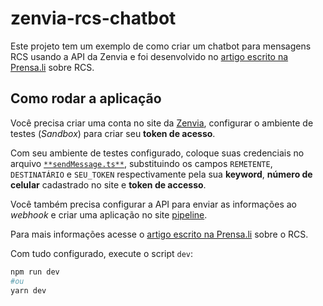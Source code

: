 # zenvia-rcs-chatbot

Este projeto tem um exemplo de como criar um chatbot para mensagens RCS usando a API da Zenvia e foi desenvolvido no [artigo escrito na Prensa.li](https://prensa.li/zenvia/fortaleca-sua-comunicacao-com-rcs/) sobre RCS.

## Como rodar a aplicação

Você precisa criar uma conta no site da [Zenvia](app.zenvia.com), configurar o ambiente de testes (_Sandbox_) para criar seu **token de acesso**.

Com seu ambiente de testes configurado, coloque suas credenciais no arquivo [`**sendMessage.ts**`](/src/functions/sendMessage.ts), substituindo os campos `REMETENTE`, `DESTINATÁRIO` e `SEU_TOKEN` respectivamente pela sua **keyword**, **número de celular** cadastrado no site e **token de accesso**.

Você também precisa configurar a API para enviar as informações ao _webhook_ e criar uma aplicação no site [pipeline](pipeline.com).

Para mais informações acesse o [artigo escrito na Prensa.li](https://prensa.li/zenvia/fortaleca-sua-comunicacao-com-rcs/) sobre o RCS.

Com tudo configurado, execute o script `dev`:

```bash
npm run dev
#ou
yarn dev
```
